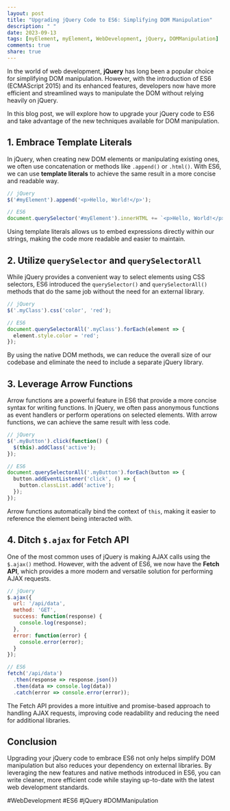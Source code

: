 ```yaml
---
layout: post
title: "Upgrading jQuery Code to ES6: Simplifying DOM Manipulation"
description: " "
date: 2023-09-13
tags: [myElement, myElement, WebDevelopment, jQuery, DOMManipulation]
comments: true
share: true
---
```


In the world of web development, **jQuery** has long been a popular choice for simplifying DOM manipulation. However, with the introduction of ES6 (ECMAScript 2015) and its enhanced features, developers now have more efficient and streamlined ways to manipulate the DOM without relying heavily on jQuery.

In this blog post, we will explore how to upgrade your jQuery code to ES6 and take advantage of the new techniques available for DOM manipulation.

## 1. Embrace Template Literals

In jQuery, when creating new DOM elements or manipulating existing ones, we often use concatenation or methods like `.append()` or `.html()`. With ES6, we can use **template literals** to achieve the same result in a more concise and readable way.

```javascript
// jQuery
$('#myElement').append('<p>Hello, World!</p>');

// ES6
document.querySelector('#myElement').innerHTML += `<p>Hello, World!</p>`;
```

Using template literals allows us to embed expressions directly within our strings, making the code more readable and easier to maintain.

## 2. Utilize `querySelector` and `querySelectorAll`

While jQuery provides a convenient way to select elements using CSS selectors, ES6 introduced the `querySelector()` and `querySelectorAll()` methods that do the same job without the need for an external library.

```javascript
// jQuery
$('.myClass').css('color', 'red');

// ES6
document.querySelectorAll('.myClass').forEach(element => {
  element.style.color = 'red';
});
```

By using the native DOM methods, we can reduce the overall size of our codebase and eliminate the need to include a separate jQuery library.

## 3. Leverage Arrow Functions

Arrow functions are a powerful feature in ES6 that provide a more concise syntax for writing functions. In jQuery, we often pass anonymous functions as event handlers or perform operations on selected elements. With arrow functions, we can achieve the same result with less code.

```javascript
// jQuery
$('.myButton').click(function() {
  $(this).addClass('active');
});

// ES6
document.querySelectorAll('.myButton').forEach(button => {
  button.addEventListener('click', () => {
    button.classList.add('active');
  });
});
```

Arrow functions automatically bind the context of `this`, making it easier to reference the element being interacted with.

## 4. Ditch `$.ajax` for Fetch API

One of the most common uses of jQuery is making AJAX calls using the `$.ajax()` method. However, with the advent of ES6, we now have the **Fetch API**, which provides a more modern and versatile solution for performing AJAX requests.

```javascript
// jQuery
$.ajax({
  url: '/api/data',
  method: 'GET',
  success: function(response) {
    console.log(response);
  },
  error: function(error) {
    console.error(error);
  }
});

// ES6
fetch('/api/data')
  .then(response => response.json())
  .then(data => console.log(data))
  .catch(error => console.error(error));
```

The Fetch API provides a more intuitive and promise-based approach to handling AJAX requests, improving code readability and reducing the need for additional libraries.

## Conclusion

Upgrading your jQuery code to embrace ES6 not only helps simplify DOM manipulation but also reduces your dependency on external libraries. By leveraging the new features and native methods introduced in ES6, you can write cleaner, more efficient code while staying up-to-date with the latest web development standards.

#WebDevelopment #ES6 #jQuery #DOMManipulation